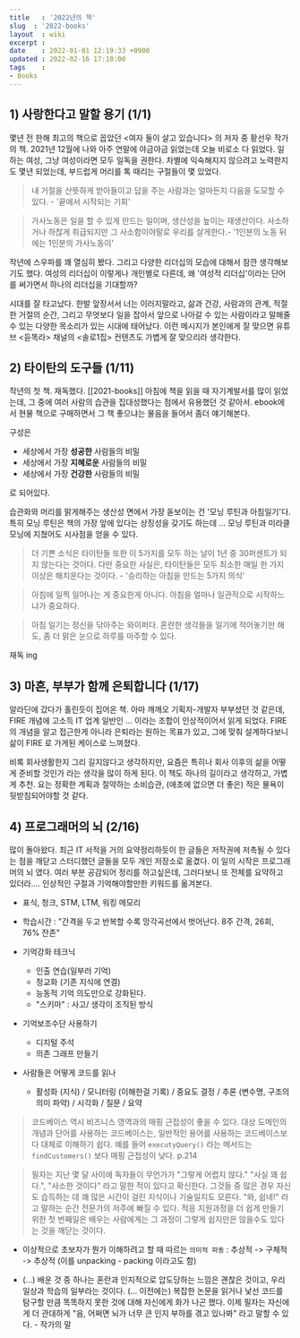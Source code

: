 ```yaml
---
title   : '2022년의 책' 
slug  : '2022-books'
layout  : wiki 
excerpt : 
date    : 2022-01-01 12:19:33 +0900
updated : 2022-02-16 17:18:00
tags    : 
- Books
---
```


## 1) 사랑한다고 말할 용기 (1/1) 
몇년 전 한해 최고의 책으로 꼽았던 <여자 둘이 살고 있습니다> 의 저자 중 황선우 작가의 책. 2021년 12월에 나와 아주 연말에 야금야금 읽었는데 오늘 비로소 다 읽었다. 일하는 여성, 그냥 여성이라면 모두 일독을 권한다. 차별에 익숙해지지 않으려고 노력한지도 몇년 되었는데, 부드럽게 머리를 톡 때리는 구절들이 몇 있었다. 

> 내 거절을 산뜻하게 받아들이고 답을 주는 사람과는 얼마든지 다음을 도모할 수 있다. - '끝에서 시작되는 기회'

> 가사노동은 일을 할 수 있게 만드는 일이며, 생산성을 높이는 재생산이다. 사소하거나 하찮게 취급되지만 그 사소함이야말로 우리를 살게한다.- '1인분의 노동 뒤에는 1인분의 가사노동이'

작년에 스우파를 꽤 열심히 봤다. 그리고 다양한 리더십의 모습에 대해서 잠깐 생각해보기도 했다. 여성의 리더십이 이렇게나 개인별로 다른데, 왜 '여성적 리더십'이라는 단어를 써가면서 하나의 리더십을 기대할까? 

시대를 잘 타고났다. 한발 앞장서서 너는 이러지말라고, 삶과 건강, 사람과의 관계, 적절한 거절의 순간, 그리고 무엇보다 일을 잡아서 앞으로 나아갈 수 있는 사람이라고 말해줄 수 있는 다양한 목소리가 있는 시대에 태어났다. 이런 메시지가 본인에게  잘 맞으면 유튜브 <듣똑라> 채널의 <솔로1집> 컨텐츠도 가볍게 잘 맞으리라 생각한다.

## 2) 타이탄의 도구들 (1/11)

작년의 첫 책. 재독했다. [[2021-books]] 아침에 책을 읽을 때 자기계발서를 많이 읽었는데, 그 중에 여러 사람의 습관을 집대성했다는 점에서 유용했던 것 같아서. ebook에서 현물 책으로 구매하면서 그 책 좋으냐는 물음을 들어서 좀더 얘기해본다. 

구성은 
-  세상에서 가장 **성공한** 사람들의 비밀 
-  세상에서 가장 **지혜로운** 사람들의 비밀 
-  세상에서 가장 **건강한** 사람들의 비밀 

로 되어있다. 

습관화와 머리를 맑게해주는 생산성 면에서 가장 돋보이는 건 '모닝 루틴과 아침일기'다. 
특히 모닝 루틴은 책의 가장 앞에 있다는 상징성을 갖기도 하는데 ... 모닝 루틴과 미라클 모닝에 지쳤어도 시사점을 얻을 수 있다.  

> 더 기쁜 소식은 타이탄들 또한 이 5가지를 모두 하는 날이 1년 중 30퍼센트가 되지 않는다는 것이다. 다만 중요한 사실은, 타이탄들은 모두 최소한 매일 한 가지 이상은 해치운다는 것이다. - '승리하는 아침을 만드는 5가지 의식'

> 아침에 일찍 일어나는 게 중요한게 아니다. 아침을 얼마나 일관적으로 시작하느냐가 중요하다. 

> 아침 일기는 정신을 닦아주는 와이퍼다. 혼란한 생각들을 일기에 적어놓기만 해도, 좀 더 맑은 눈으로 하루를 마주할 수 있다. 

재독 ing 

## 3) 마흔, 부부가 함께 은퇴합니다  (1/17)
알라딘에 갔다가 홀린듯이 집어온 책. 아마 깨깨오 기획자-개발자 부부셨던 것 같은데, FIRE 개념에 고소득 IT 업계 일반인 ... 이라는 조합이 인상적이어서 읽게 되었다. FIRE 의 개념을 알고 접근한게 아니라 은퇴라는 원하는 목표가 있고, 그에 맞춰 설계하다보니 삶이 FIRE 로 가게된 케이스로 느껴졌다. 

비록 회사생활한지 그리 길지않다고 생각하지만, 요즘은 특히나 회사 이후의 삶을 어떻게 준비할 것인가 라는 생각을 많이 하게 된다. 이 책도 하나의 길이라고 생각하고, 가볍게 추천. 요는 정확한 계획과 절약하는 소비습관, (애초에 없으면 더 좋은) 적은 물욕이 뒷받침되어야할 것 같다. 

## 4) 프로그래머의 뇌 (2/16) 
많이 돌아왔다. 최근 IT 서적을 거의 요약정리하듯이 한 글들은 저작권에 저촉될 수 있다는 점을 깨닫고 스터디했던 글들을 모두 개인 저장소로 옮겼다. 이 일의 시작은 프로그래머의 뇌 였다. 여러 부분 공감되어 정리를 하고싶은데, 그러다보니 또 전체를 요약하고 있더라.... 인상적인 구절과 기억해야할만한 키워드를 옮겨본다. 

- 표식, 청크, STM, LTM, 워킹 메모리 
- 학습시간 : "간격을 두고 반복할 수록 망각곡선에서 벗어난다. 8주 간격, 26회, 76% 잔존" 
- 기억강화 테크닉 
  - 인출 연습(일부러 기억) 
  - 정교화 (기존 지식에 연결) 
  - 능동적 기억 의도만으로 강화된다. 
  - "스키마" : 사고/ 생각이 조직된 방식

- 기억보조수단 사용하기 
  - 디지털 주석
  - 의존 그래프 만들기

- 사람들은 어떻게 코드를 읽나 
  - 활성화 (지식) / 모니터링 (이해한걸 기록) / 중요도 결정 / 추론 (변수명, 구조의 의미 파악) / 시각화 / 질문 / 요약

> 코드베이스 역시 비즈니스 영역과의 매핑 근접성이 좋을 수 있다. 대상 도메인의 개념과 단어를 사용하는 코드베이스는, 일반적인 용어를 사용하는 코드베이스보다 대체로 이해하기 쉽다. 예를 들어 `executyQuery()` 라는 메서드는 `findCustomers()` 보다 매핑 근접성이 낮다. p.214

> 필자는 지난 몇 달 사이에 독자들이 무언가가 "그렇게 어렵지 않다." "사실 꽤 쉽다.", "사소한 것이다" 라고 말한 적이 있다고 확신한다. 그것들 중 많은 경우 자신도 습득하는 데 꽤 많은 시간이 걸린 지식이나 기술일지도 모른다. "와, 쉽네!" 라고 말하는 순간 전문가의 저주에 빠질 수 있다. 적응 지원과정을 더 쉽게 만들기 위한 첫 번째일은 배우는 사람에게는 그 과정이 그렇게 쉽지만은 않을수도 있다는 것을 깨닫는 것이다. 

- 이상적으로 초보자가 뭔가 이해하려고 할 때 따르는 `의미적 파동` : 추상적 -> 구체적 -> 추상적 (이를 unpacking - packing 이라고도 함) 

- (...) 배운 것 중 하나는 혼란과 인지적으로 압도당하는 느낌은 괜찮은 것이고, 우리 일상과 학습의 일부라는 것이다. (... 이전에는) 복잡한 논문을 읽거나 낯선 코드를 탐구할 만큼 똑똑하지 못한 것에 대해 자신에게 화가 나곤 했다. 이제 필자는 자신에게 더 관대하게 "음, 어쩌면 뇌가 너무 큰 인지 부하를 겪고 있나봐" 라고 말할 수 있다. - 작가의 말
